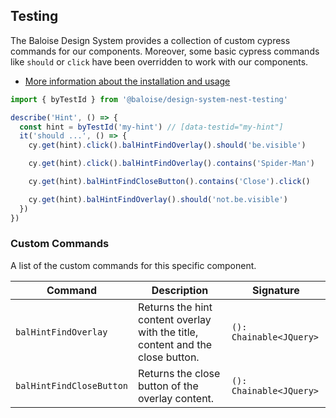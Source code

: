 ## Testing

The Baloise Design System provides a collection of custom cypress commands for our components. Moreover, some basic cypress commands like `should` or `click` have been overridden to work with our components.

- [More information about the installation and usage](?path=/docs/development-testing--page)

<!-- START: human documentation -->

```typescript
import { byTestId } from '@baloise/design-system-nest-testing'

describe('Hint', () => {
  const hint = byTestId('my-hint') // [data-testid="my-hint"]
  it('should ...', () => {
    cy.get(hint).click().balHintFindOverlay().should('be.visible')

    cy.get(hint).click().balHintFindOverlay().contains('Spider-Man')

    cy.get(hint).balHintFindCloseButton().contains('Close').click()

    cy.get(hint).balHintFindOverlay().should('not.be.visible')
  })
})
```

<!-- END: human documentation -->

### Custom Commands

A list of the custom commands for this specific component.

| Command                  | Description                                                                    | Signature               |
| ------------------------ | ------------------------------------------------------------------------------ | ----------------------- |
| `balHintFindOverlay`     | Returns the hint content overlay with the title, content and the close button. | `(): Chainable<JQuery>` |
| `balHintFindCloseButton` | Returns the close button of the overlay content.                               | `(): Chainable<JQuery>` |
